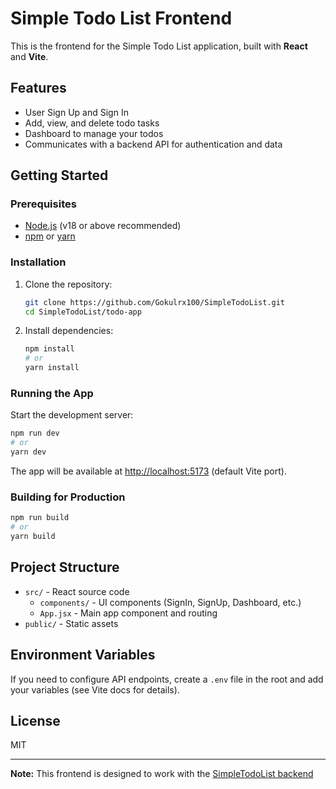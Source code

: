 # Simple Todo List Frontend

This is the frontend for the Simple Todo List application, built with **React** and **Vite**.

## Features

- User Sign Up and Sign In
- Add, view, and delete todo tasks
- Dashboard to manage your todos
- Communicates with a backend API for authentication and data

## Getting Started

### Prerequisites

- [Node.js](https://nodejs.org/) (v18 or above recommended)
- [npm](https://www.npmjs.com/) or [yarn](https://yarnpkg.com/)

### Installation

1. Clone the repository:
    ```sh
    git clone https://github.com/Gokulrx100/SimpleTodoList.git
    cd SimpleTodoList/todo-app
    ```

2. Install dependencies:
    ```sh
    npm install
    # or
    yarn install
    ```

### Running the App

Start the development server:

```sh
npm run dev
# or
yarn dev
```

The app will be available at [http://localhost:5173](http://localhost:5173) (default Vite port).

### Building for Production

```sh
npm run build
# or
yarn build
```

## Project Structure

- `src/` - React source code
  - `components/` - UI components (SignIn, SignUp, Dashboard, etc.)
  - `App.jsx` - Main app component and routing
- `public/` - Static assets

## Environment Variables

If you need to configure API endpoints, create a `.env` file in the root and add your variables (see Vite docs for details).

## License

MIT

---

**Note:** This frontend is designed to work with the [SimpleTodoList backend](../backend)